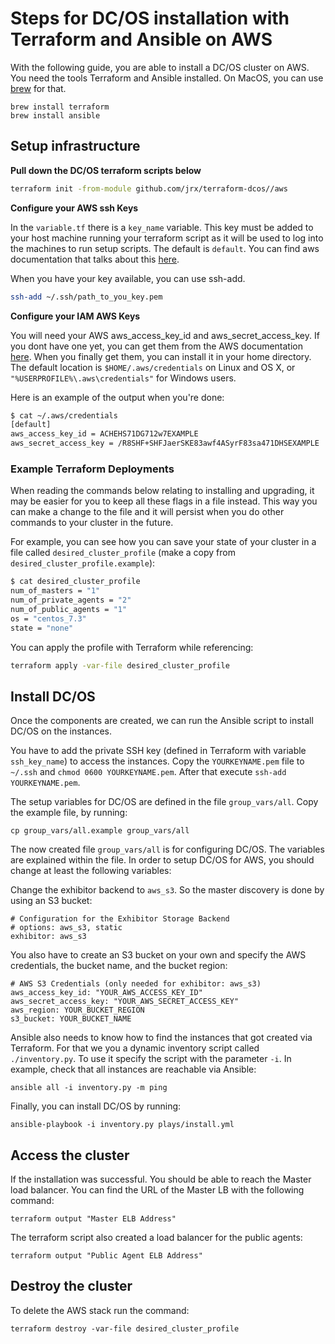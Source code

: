 # Steps for DC/OS installation with Terraform and Ansible on AWS

With the following guide, you are able to install a DC/OS cluster on AWS. You need the tools Terraform and Ansible installed. On MacOS, you can use [brew](https://brew.sh/) for that.

```
brew install terraform
brew install ansible
```

## Setup infrastructure

**Pull down the DC/OS terraform scripts below**

```bash
terraform init -from-module github.com/jrx/terraform-dcos//aws
```

**Configure your AWS ssh Keys**

In the `variable.tf` there is a `key_name` variable. This key must be added to your host machine running your terraform script as it will be used to log into the machines to run setup scripts. The default is `default`. You can find aws documentation that talks about this [here](https://docs.aws.amazon.com/AWSEC2/latest/UserGuide/ec2-key-pairs.html#how-to-generate-your-own-key-and-import-it-to-aws).

When you have your key available, you can use ssh-add.

```bash
ssh-add ~/.ssh/path_to_you_key.pem
```

**Configure your IAM AWS Keys**

You will need your AWS aws_access_key_id and aws_secret_access_key. If you dont have one yet, you can get them from the AWS documentation [here](
http://docs.aws.amazon.com/IAM/latest/UserGuide/id_credentials_access-keys.html). When you finally get them, you can install it in your home directory. The default location is `$HOME/.aws/credentials` on Linux and OS X, or `"%USERPROFILE%\.aws\credentials"` for Windows users.

Here is an example of the output when you're done:

```bash
$ cat ~/.aws/credentials
[default]
aws_access_key_id = ACHEHS71DG712w7EXAMPLE
aws_secret_access_key = /R8SHF+SHFJaerSKE83awf4ASyrF83sa471DHSEXAMPLE
```

### Example Terraform Deployments

When reading the commands below relating to installing and upgrading, it may be easier for you to keep all these flags in a file instead. This way you can make a change to the file and it will persist when you do other commands to your cluster in the future.

For example, you can see how you can save your state of your cluster in a file called `desired_cluster_profile` (make a copy from `desired_cluster_profile.example`):

```bash
$ cat desired_cluster_profile
num_of_masters = "1"
num_of_private_agents = "2"
num_of_public_agents = "1"
os = "centos_7.3"
state = "none"
```

You can apply the profile with Terraform while referencing:

```bash
terraform apply -var-file desired_cluster_profile
```

## Install DC/OS

Once the components are created, we can run the Ansible script to install DC/OS on the instances.

You have to add the private SSH key (defined in Terraform with variable `ssh_key_name`) to access the instances. Copy the `YOURKEYNAME.pem` file to `~/.ssh` and `chmod 0600 YOURKEYNAME.pem`. After that execute `ssh-add YOURKEYNAME.pem`.

The setup variables for DC/OS are defined in the file `group_vars/all`. Copy the example file, by running:

```
cp group_vars/all.example group_vars/all
```

The now created file `group_vars/all` is for configuring DC/OS. The variables are explained within the file. In order to setup DC/OS for AWS, you should change at least the following variables:

Change the exhibitor backend to `aws_s3`. So the master discovery is done by using an S3 bucket:

```
# Configuration for the Exhibitor Storage Backend
# options: aws_s3, static
exhibitor: aws_s3
```
You also have to create an S3 bucket on your own and specify the AWS credentials, the bucket name, and the bucket region:

```
# AWS S3 Credentials (only needed for exhibitor: aws_s3)
aws_access_key_id: "YOUR_AWS_ACCESS_KEY_ID"
aws_secret_access_key: "YOUR_AWS_SECRET_ACCESS_KEY"
aws_region: YOUR_BUCKET_REGION
s3_bucket: YOUR_BUCKET_NAME
```

Ansible also needs to know how to find the instances that got created via Terraform.  For that we you a dynamic inventory script called `./inventory.py`. To use it specify the script with the parameter `-i`. In example, check that all instances are reachable via Ansible:

```
ansible all -i inventory.py -m ping
```

Finally, you can install DC/OS by running:

```
ansible-playbook -i inventory.py plays/install.yml
```

## Access the cluster

If the installation was successful. You should be able to reach the Master load balancer. You can find the URL of the Master LB with the following command:

```
terraform output "Master ELB Address"
```

The terraform script also created a load balancer for the public agents:

```
terraform output "Public Agent ELB Address"
```

## Destroy the cluster

To delete the AWS stack run the command:

```
terraform destroy -var-file desired_cluster_profile
```
